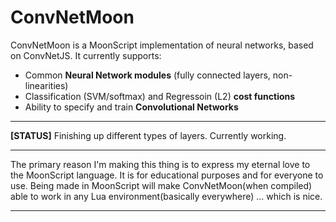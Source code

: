 # ConvNetMoon

ConvNetMoon is a MoonScript implementation of neural networks, based on ConvNetJS. It currently supports:

- Common **Neural Network modules** (fully connected layers, non-linearities)
- Classification (SVM/softmax) and Regressoin (L2) **cost functions**
- Ability to specify and train **Convolutional Networks**

---

**[STATUS]** Finishing up different types of layers. Currently working.

---

The primary reason I'm making this thing is to express my eternal love to the MoonScript language. It is for educational purposes and for everyone to use. Being made in MoonScript will make ConvNetMoon(when compiled) able to work in any Lua environment(basically everywhere) ... which is nice.

---
